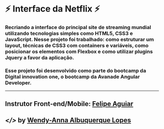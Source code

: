 # ⚡ Interface da Netflix ⚡

### Recriando a interface do principal site de streaming mundial utilizando tecnologias simples como HTML5, CSS3 e JavaScript. Nesse projeto foi trabalhado: como estruturar um layout, técnicas de CSS3 com containers e variáveis, como posicionar os elementos com Flexbox e como utilizar plugins Jquery a favor da aplicação.

### Esse projeto foi desenvolvido como parte do bootcamp da Digital innovation one, o bootcamp da Avanade Angular Developer.

---

## Instrutor Front-end/Mobile: [Felipe Aguiar](https://github.com/felipeAguiarCode)

## ***</>*** **by [Wendy-Anna Albuquerque Lopes](https://github.com/Wendy-Anna)**
